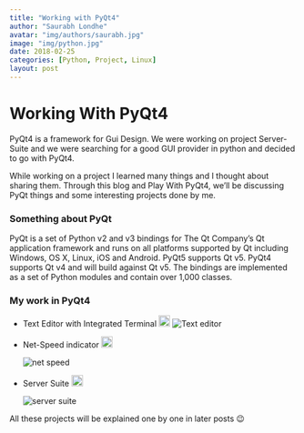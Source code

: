 ```yaml
---
title: "Working with PyQt4"
author: "Saurabh Londhe"
avatar: "img/authors/saurabh.jpg"
image: "img/python.jpg"
date: 2018-02-25
categories: [Python, Project, Linux]
layout: post
---
```


# Working With PyQt4

PyQt4 is a framework for Gui Design. We were working on project Server-Suite and we were searching for a good GUI provider in python and decided to go with PyQt4.

While working on a project I learned many things and I thought about sharing them. Through this blog and Play With PyQt4, we’ll be discussing PyQt things and some interesting projects done by me.

### Something about PyQt

PyQt is a set of Python v2 and v3 bindings for The Qt Company’s Qt application framework and runs on all platforms supported by Qt including Windows, OS X, Linux, iOS and Android. PyQt5 supports Qt v5. PyQt4 supports Qt v4 and will build against Qt v5. The bindings are implemented as a set of Python modules and contain over 1,000 classes.

### My work in PyQt4

- Text Editor with Integrated Terminal <a href="https://github.com/saurabhlondhe/python-Scripts/blob/master/text_editor.py"><img src="https://saurabhlondhe.com/static/assets/img/landing/github.png" width="20px"></a>
  ![Text editor](https://saurabhlondhe.com/static/assets/img/blog/python_pyqt4/saus_editor.gif)
- Net-Speed indicator <a href="https://github.com/saurabhlondhe/python-Scripts/blob/master/net_speed.py"><img src="https://saurabhlondhe.com/static/assets/img/landing/github.png" width="20px"></a>

  ![net speed](https://saurabhlondhe.com/static/assets/img/blog/python_pyqt4/net_stat.gif)

- Server Suite <a href="https://github.com/Server-Suite/Server-Suite"><img src="https://saurabhlondhe.com/static/assets/img/landing/github.png" width="20px"></a>

  ![server suite](https://saurabhlondhe.com/static/assets/img/blog/python_pyqt4/server_suite.gif)

All these projects will be explained one by one in later posts 😉
